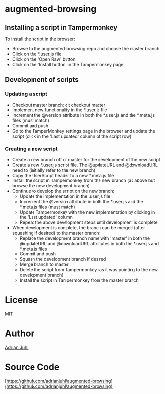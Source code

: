 # augmented-browsing

## Installing a script in Tampermonkey
To install the script in the browser:
* Browse to the augmented-browsing repo and choose the master branch
* Click on the *.user.js file
* Click on the 'Open Raw' button
* Click on the 'Install button' in the Tampermonkey page

## Development of scripts

### Updating a script
* Checkout master branch: git checkout master
* Implement new functionality in the *.user.js file
* Increment the @version attribute in both the *.user.js and the *.meta.js files (must match)
* Commit and push
* Go to the TamperMonkey settings page in the browser and update the script (click in the 'Last updated' column of the script row)

### Creating a new script
* Create a new branch off of master for the development of the new script
* Create a new *.user.js script file. The @updateURL and @downloadURL need to (initially refer to the new branch)
* Copy the UserScript header to a new *.meta.js file
* Install the script in Tampermonkey from the new branch (as above but browse the new development branch)
* Continue to develop the script on the new branch:
    * Update the implementation in the .user.js file
    * Increment the @version attribute in both the *.user.js and the *.meta.js files (must match)
    * Update Tampermonkey with the new implementation by clicking in the 'Last updated' column
    * Repeat the above development steps until development is complete
* When development is complete, the branch can be merged (after squashing if desired) to the master branch:
    * Replace the development branch name with 'master' in both the @updateURL and @downloadURL attributes in both the *.user.js and *.meta.js files
    * Commit and push
    * Squash the development branch if desired
    * Merge branch to master
    * Delete the script from Tampermonkey (as it was pointing to the new development branch)
    * Install the script in Tampermonkey from the master branch

# License

MIT

# Author

[Adrian Juhl](http://github.com/adrianjuhl)

# Source Code

[https://github.com/adrianjuhl/augmented-browsing](https://github.com/adrianjuhl/augmented-browsing)
